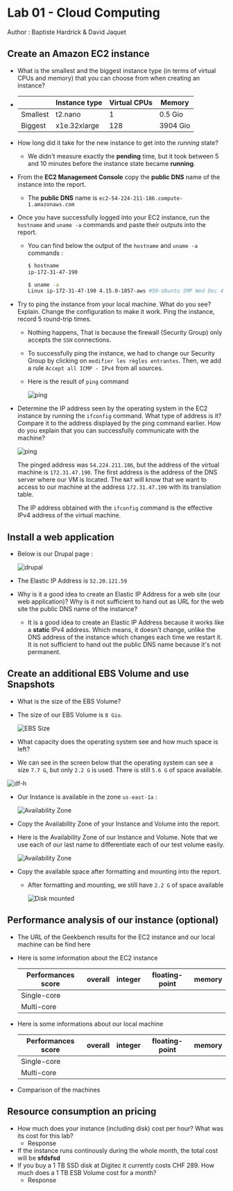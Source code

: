 # Lab 01 - Cloud Computing

Author : Baptiste Hardrick & David Jaquet

## Create an Amazon EC2 instance

- What is the smallest and the biggest instance type (in terms of virtual CPUs and memory) that you can choose from when creating an instance?

- |          | Instance type | Virtual CPUs | Memory   |
  | -------- | ------------- | ------------ | -------- |
  | Smallest | t2.nano       | 1            | 0.5 Gio  |
  | Biggest  | x1e.32xlarge  | 128          | 3904 Gio |

  

- How long did it take for the new instance to get into the *running* state?

  - We didn't measure exactly the **pending** time, but it took between 5 and 10 minutes before the instance state became **running**.

- From the **EC2 Management Console** copy the **public DNS** name of the instance into the report.

  - The **public DNS** name is `ec2-54-224-211-186.compute-1.amazonaws.com`

- Once you have successfully logged into your EC2 instance, run the `hostname` and `uname -a` commands and paste their outputs into the report.

  - You can find below the output of the `hostname` and `uname -a` commands :

    ```bash
    $ hostname
    ip-172-31-47-190
    
    $ uname -a
    Linux ip-172-31-47-190 4.15.0-1057-aws #59-Ubuntu SMP Wed Dec 4 10:02:00 UTC 2019 x86_64 x86_64 x86_64 GNU/Linux
    ```

    

- Try to ping the instance from your local machine. What do you see? Explain. Change the configuration to make it work. Ping the instance, record 5 round-trip times.

  - Nothing happens, That is because the firewall (Security Group) only accepts the `SSH` connections.

  - To successfully ping the instance, we had to change our Security Group by clicking on `modifier les règles entrantes`. Then, we add a rule `Accept all ICMP - IPv4` from all sources.

  - Here is the result of `ping` command

    ![ping](assets/ping.JPG)

- Determine the IP address seen by the operating system in the EC2 instance by running the `ifconfig` command. What type of address is it? Compare it to the address displayed by the ping command earlier. How do you explain that you can successfully communicate with the machine?

  ![ping](assets/ifconfig.png)

  The pinged address was `54.224.211.186`, but the address of the virtual machine is `172.31.47.190`. The first address is the address of the DNS server where our VM is located. The `NAT` will know that we want to access to our machine at the address `172.31.47.190` with its translation table.
  
  The IP address obtained with the `ifconfig` command is the effective IPv4 address of the virtual machine.

## Install a web application

- Below is our Drupal page :

  ![drupal](assets/drupal.png)

- The Elastic IP Address is `52.20.121.59`

- Why is it a good idea to create an Elastic IP Address for a web site (our web application)? Why is it not sufficient to hand out as URL for the web site the public DNS name of the instance? 

  - It is a good idea to create an Elastic IP Address because it works like a **static** IPv4 address. Which means, it doesn't change, unlike the DNS address of the instance which changes each time we restart it.
    It is not sufficient to hand out the public DNS name because it's not permanent.

## Create an additional EBS Volume and use Snapshots

-  What is the size of the EBS Volume? 

  - The size of our EBS Volume is `8 Gio`.

    ![EBS Size](assets/EBSSize.png)

-  What capacity does the operating system see and how much space is left? 

  - We can see in the screen below that the operating system can see a size `7.7 G`, but only `2.2 G` is used. There is still `5.6 G` of space available.

  ![df-h](assets/df.jpg)

- Our Instance is available in the zone `us-east-1a` :

  ![Availability Zone](assets/AvailableZone.png)

-  Copy the Availability Zone of your Instance and Volume into the report. 

  - Here is the Availability Zone of our Instance and Volume. Note that we use each of our last name to differentiate each of our test volume easily.

    ![Availability Zone](assets/AvailabilityZone2.png)

- Copy the available space after formatting and mounting into the report.

  - After formatting and mounting, we still have `2.2 G` of space available

    ![Disk mounted](assets/disksMounted.png)

## Performance analysis of our instance (optional)

- The URL of the Geekbench results for the EC2 instance and our local machine can be find here

- Here is some information about the EC2 instance

  | Performances score | overall | integer | floating-point | memory |
  | ------------------ | ------- | ------- | -------------- | ------ |
  | Single-core        |         |         |                |        |
  | Multi-core         |         |         |                |        |

- Here is some informations about our local machine

  | Performances score | overall | integer | floating-point | memory |
  | ------------------ | ------- | ------- | -------------- | ------ |
  | Single-core        |         |         |                |        |
  | Multi-core         |         |         |                |        |

- Comparison of the machines

## Resource consumption an pricing

- How much does your instance (including disk) cost per hour? What was its cost for this lab?
  - Response
- If the instance runs continously during the whole month, the total cost will be **sfdsfsd**
- If you buy a 1 TB SSD disk at Digitec it currently costs CHF 289. How much does a 1 TB ESB Volume cost for a month?
  - Response

